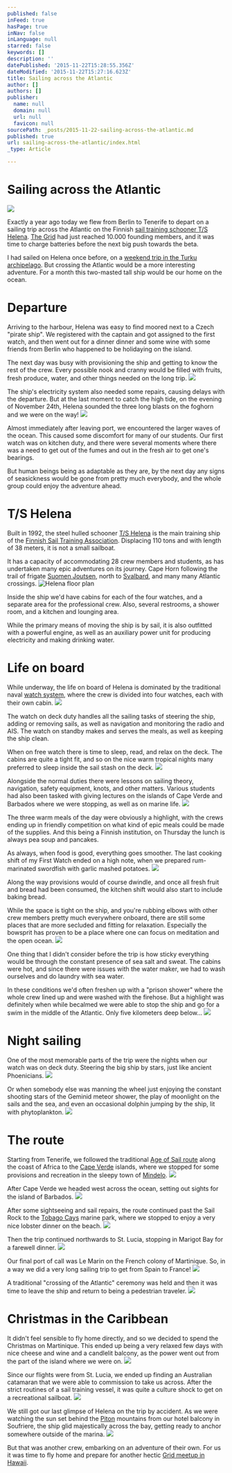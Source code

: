 ```yaml
---
published: false
inFeed: true
hasPage: true
inNav: false
inLanguage: null
starred: false
keywords: []
description: ''
datePublished: '2015-11-22T15:28:55.356Z'
dateModified: '2015-11-22T15:27:16.623Z'
title: Sailing across the Atlantic
author: []
authors: []
publisher:
  name: null
  domain: null
  url: null
  favicon: null
sourcePath: _posts/2015-11-22-sailing-across-the-atlantic.md
published: true
url: sailing-across-the-atlantic/index.html
_type: Article

---
```

# Sailing across the Atlantic
![](https://the-grid-user-content.s3-us-west-2.amazonaws.com/128058d2-2942-47d7-b397-5093b7f220ea.png)

Exactly a year ago today we flew from Berlin to Tenerife to depart on a sailing trip across the Atlantic on the Finnish [sail training schooner T/S Helena][0]. [The Grid][1] had just reached 10.000 founding members, and it was time to charge batteries before the next big push towards the beta.

I had sailed on Helena once before, on a [weekend trip in the Turku archipelago][2]. But crossing the Atlantic would be a more interesting adventure. For a month this two-masted tall ship would be our home on the ocean.

# Departure

Arriving to the harbour, Helena was easy to find moored next to a Czech "pirate ship". We registered with the captain and got assigned to the first watch, and then went out for a dinner dinner and some wine with some friends from Berlin who happened to be holidaying on the island.

The next day was busy with provisioning the ship and getting to know the rest of the crew. Every possible nook and cranny would be filled with fruits, fresh produce, water, and other things needed on the long trip.
![](https://the-grid-user-content.s3-us-west-2.amazonaws.com/cec8e3d8-f6af-4762-bdad-75a6457cfb8d.JPG)

The ship's electricity system also needed some repairs, causing delays with the departure. But at the last moment to catch the high tide, on the evening of November 24th, Helena sounded the three long blasts on the foghorn and we were on the way!
![](https://the-grid-user-content.s3-us-west-2.amazonaws.com/e52b9293-bd19-4b63-bd3c-6c0c3d8a78e5.JPG)

Almost immediately after leaving port, we encountered the larger waves of the ocean. This caused some discomfort for many of our students. Our first watch was on kitchen duty, and there were several moments where there was a need to get out of the fumes and out in the fresh air to get one's bearings.

But human beings being as adaptable as they are, by the next day any signs of seasickness would be gone from pretty much everybody, and the whole group could enjoy the adventure ahead.

# T/S Helena

Built in 1992, the steel hulled schooner [T/S Helena][3] is the main training ship of the [Finnish Sail Training Association][0]. Displacing 110 tons and with length of 38 meters, it is not a small sailboat.

It has a capacity of accommodating 28 crew members and students, as has undertaken many epic adventures on its journey. Cape Horn following the trail of frigate [Suomen Joutsen][4], north to [Svalbard][5], and many many Atlantic crossings.
![Helena floor plan](https://the-grid-user-content.s3-us-west-2.amazonaws.com/69747099-3c93-44bc-9091-fc9ae8841229.JPG)

Inside the ship we'd have cabins for each of the four watches, and a separate area for the professional crew. Also, several restrooms, a shower room, and a kitchen and lounging area.

While the primary means of moving the ship is by sail, it is also outfitted with a powerful engine, as well as an auxiliary power unit for producing electricity and making drinking water.

# Life on board

While underway, the life on board of Helena is dominated by the traditional naval [watch system][6], where the crew is divided into four watches, each with their own cabin.
![](https://the-grid-user-content.s3-us-west-2.amazonaws.com/1f07bb0d-a699-405b-881d-28906140a0a2.JPG)

The watch on deck duty handles all the sailing tasks of steering the ship, adding or removing sails, as well as navigation and monitoring the radio and AIS. The watch on standby makes and serves the meals, as well as keeping the ship clean.

When on free watch there is time to sleep, read, and relax on the deck. The cabins are quite a tight fit, and so on the nice warm tropical nights many preferred to sleep inside the sail stash on the deck.
![](https://the-grid-user-content.s3-us-west-2.amazonaws.com/e1c24f11-9205-4c53-bdb3-bb65fd2ea147.JPG)

Alongside the normal duties there were lessons on sailing theory, navigation, safety equipment, knots, and other matters. Various students had also been tasked with giving lectures on the islands of Cape Verde and Barbados where we were stopping, as well as on marine life.
![](https://the-grid-user-content.s3-us-west-2.amazonaws.com/19478b2f-a619-4ae9-aa4a-4bd46b9deb0e.JPG)

The three warm meals of the day were obviously a highlight, with the crews ending up in friendly competition on what kind of epic meals could be made of the supplies. And this being a Finnish institution, on Thursday the lunch is always pea soup and pancakes.

As always, when food is good, everything goes smoother. The last cooking shift of my First Watch ended on a high note, when we prepared rum-marinated swordfish with garlic mashed potatoes.
![](https://the-grid-user-content.s3-us-west-2.amazonaws.com/81fb3b7f-8b4d-4636-9286-528556cdfecf.JPG)

Along the way provisions would of course dwindle, and once all fresh fruit and bread had been consumed, the kitchen shift would also start to include baking bread.

While the space is tight on the ship, and you're rubbing elbows with other crew members pretty much everywhere onboard, there are still some places that are more secluded and fitting for relaxation. Especially the bowsprit has proven to be a place where one can focus on meditation and the open ocean.
![](https://the-grid-user-content.s3-us-west-2.amazonaws.com/dca7b572-9855-4a1f-af4b-e9b1e5f93b8b.JPG)

One thing that I didn't consider before the trip is how sticky everything would be through the constant presence of sea salt and sweat. The cabins were hot, and since there were issues with the water maker, we had to wash ourselves and do laundry with sea water.

In these conditions we'd often freshen up with a "prison shower" where the whole crew lined up and were washed with the firehose. But a highlight was definitely when while becalmed we were able to stop the ship and go for a swim in the middle of the Atlantic. Only five kilometers deep below...
![](https://the-grid-user-content.s3-us-west-2.amazonaws.com/d27ede27-4461-48ca-8c61-f94544cd53cd.jpg)

# Night sailing

One of the most memorable parts of the trip were the nights when our watch was on deck duty. Steering the big ship by stars, just like ancient Phoenicians.
![](https://the-grid-user-content.s3-us-west-2.amazonaws.com/f384b5fb-c5fd-4df2-8b56-bb3f2b1b2e56.JPG)

Or when somebody else was manning the wheel just enjoying the constant shooting stars of the Geminid meteor shower, the play of moonlight on the sails and the sea, and even an occasional dolphin jumping by the ship, lit with phytoplankton.
![](https://the-grid-user-content.s3-us-west-2.amazonaws.com/9811e48d-5d3b-4507-b701-a944c83429f5.JPG)

# The route

Starting from Tenerife, we followed the traditional [Age of Sail route][7] along the coast of Africa to the [Cape Verde][8] islands, where we stopped for some provisions and recreation in the sleepy town of [Mindelo][9].
![](https://the-grid-user-content.s3-us-west-2.amazonaws.com/2da5bfa8-83b7-416b-9521-f8598ef54ae0.JPG)

After Cape Verde we headed west across the ocean, setting out sights for the island of Barbados.
![](https://the-grid-user-content.s3-us-west-2.amazonaws.com/b99afb95-7ae3-4e15-b551-6969df9d904c.JPG)

After some sightseeing and sail repairs, the route continued past the Sail Rock to the [Tobago Cays][10] marine park, where we stopped to enjoy a very nice lobster dinner on the beach.
![](https://the-grid-user-content.s3-us-west-2.amazonaws.com/17dbdc74-9d40-49b8-9109-dbbbee2516e5.JPG)

Then the trip continued northwards to St. Lucia, stopping in Marigot Bay for a farewell dinner.
![](https://the-grid-user-content.s3-us-west-2.amazonaws.com/77ced796-9a65-4d74-8a47-cdcda1f1214b.jpg)

Our final port of call was Le Marin on the French colony of Martinique. So, in a way we did a very long sailing trip to get from Spain to France!
![](https://the-grid-user-content.s3-us-west-2.amazonaws.com/d9e9436e-f9f4-48cd-8617-1f670a1157cd.png)

A traditional "crossing of the Atlantic" ceremony was held and then it was time to leave the ship and return to being a pedestrian traveler.
![](https://the-grid-user-content.s3-us-west-2.amazonaws.com/470d4288-6f91-418b-90d0-3ab8f98bdc00.JPG)

# Christmas in the Caribbean

It didn't feel sensible to fly home directly, and so we decided to spend the Christmas on Martinique. This ended up being a very relaxed few days with nice cheese and wine and a candlelit balcony, as the power went out from the part of the island where we were on.
![](https://the-grid-user-content.s3-us-west-2.amazonaws.com/3ca9cd92-3450-4e3e-8d2d-6ccb74f437f0.jpg)

Since our flights were from St. Lucia, we ended up finding an Australian catamaran that we were able to commission to take us across. After the strict routines of a sail training vessel, it was quite a culture shock to get on a recreational sailboat.
![](https://the-grid-user-content.s3-us-west-2.amazonaws.com/eb0fe42c-aff9-41d8-9ba9-54a5be61e43c.png)

We still got our last glimpse of Helena on the trip by accident. As we were watching the sun set behind the [Piton][11] mountains from our hotel balcony in Soufriere, the ship glid majestically across the bay, getting ready to anchor somewhere outside of the marina.
![](https://the-grid-user-content.s3-us-west-2.amazonaws.com/483e3069-2a7a-47fe-abf3-670f98b1fc1c.png)

But that was another crew, embarking on an adventure of their own. For us it was time to fly home and prepare for another hectic [Grid meetup in Hawaii][12].

[0]: http://www.staf.fi/
[1]: https://thegrid.io/#6
[2]: https://www.flickr.com/photos/bergie/albums/72157627151152865
[3]: https://fi.wikipedia.org/wiki/Kuunari_Helena
[4]: https://en.wikipedia.org/wiki/Suomen_Joutsen
[5]: https://en.wikipedia.org/wiki/Svalbard
[6]: https://en.wikipedia.org/wiki/Watch_system
[7]: https://en.wikipedia.org/wiki/Volta_do_mar
[8]: https://en.wikipedia.org/wiki/Cape_Verde
[9]: https://en.wikipedia.org/wiki/Mindelo
[10]: https://en.wikipedia.org/wiki/Tobago_Cays
[11]: https://en.wikipedia.org/wiki/Pitons
[12]: https://medium.com/@brianaxe/the-grid-an-unconventional-startup-b823f544449d
